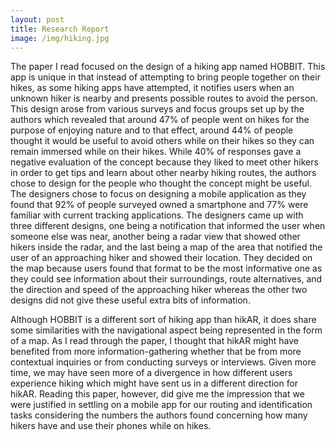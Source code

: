 ```yaml
---
layout: post
title: Research Report
image: /img/hiking.jpg
---
```


The paper I read focused on the design of a hiking app named HOBBIT. This app is unique in that instead of attempting to bring people together on their hikes, as some hiking apps have attempted, it notifies users when an unknown hiker is nearby and presents possible routes to avoid the person. This design arose from various surveys and focus groups set up by the authors which revealed that around 47% of people went on hikes for the purpose of enjoying nature and to that effect, around 44% of people thought it would be useful to avoid others while on their hikes so they can remain immersed while on their hikes. While 40% of responses gave a negative evaluation of the concept because they liked to meet other hikers in order to get tips and learn about other nearby hiking routes, the authors chose to design for the people who thought the concept might be useful. The designers chose to focus on designing a mobile application as they found that 92% of people surveyed owned a smartphone and 77% were familiar with current tracking applications. The designers came up with three different designs, one being a notification that informed the user when someone else was near, another being a radar view that showed other hikers inside the radar, and the last being a map of the area that notified the user of an approaching hiker and showed their location. They decided on the map because users found that format to be the most informative one as they could see information about their surroundings, route alternatives, and the direction and speed of the approaching hiker whereas the other two designs did not give these useful extra bits of information.

Although HOBBIT is a different sort of hiking app than hikAR, it does share some similarities with the navigational aspect being represented in the form of a map. As I read through the paper, I thought that hikAR might have benefited from more information-gathering whether that be from more contextual inquiries or from conducting surveys or interviews. Given more time, we may have seen more of a divergence in how different users experience hiking which might have sent us in a different direction for hikAR. Reading this paper, however, did give me the impression that we were justified in settling on a mobile app for our routing and identification tasks considering the numbers the authors found concerning how many hikers have and use their phones while on hikes.
